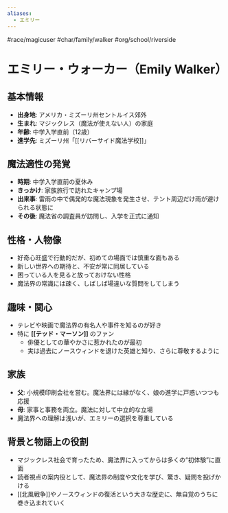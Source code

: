 ```yaml
---
aliases:
  - エミリー
---
```

#race/magicuser #char/family/walker #org/school/riverside 
# エミリー・ウォーカー（Emily Walker）

## 基本情報
- **出身地**: アメリカ・ミズーリ州セントルイス郊外
- **生まれ**: マジックレス（魔法が使えない人）の家庭
- **年齢**: 中学入学直前（12歳）
- **進学先**: ミズーリ州「[[リバーサイド魔法学校]]」

## 魔法適性の発覚
- **時期**: 中学入学直前の夏休み
- **きっかけ**: 家族旅行で訪れたキャンプ場
- **出来事**: 雷雨の中で偶発的な魔法現象を発生させ、テント周辺だけ雨が避けられる状態に
- **その後**: 魔法省の調査員が訪問し、入学を正式に通知

## 性格・人物像
- 好奇心旺盛で行動的だが、初めての場面では慎重な面もある
- 新しい世界への期待と、不安が常に同居している
- 困っている人を見ると放っておけない性格
- 魔法界の常識には疎く、しばしば場違いな質問をしてしまう

## 趣味・関心
- テレビや映画で魔法界の有名人や事件を知るのが好き
- 特に **[[テッド・マーソン]]** のファン
  - 俳優としての華やかさに惹かれたのが最初
  - 実は過去にノースウィンドを退けた英雄と知り、さらに尊敬するように

## 家族
- **父**: 小規模印刷会社を営む。魔法界には縁がなく、娘の進学に戸惑いつつも応援
- **母**: 家事と事務を両立。魔法に対して中立的な立場
- 魔法界への理解は浅いが、エミリーの選択を尊重している

## 背景と物語上の役割
- マジックレス社会で育ったため、魔法界に入ってからは多くの“初体験”に直面
- 読者視点の案内役として、魔法界の制度や文化を学び、驚き、疑問を投げかける
- [[北風戦争]]やノースウィンドの復活という大きな歴史に、無自覚のうちに巻き込まれていく
